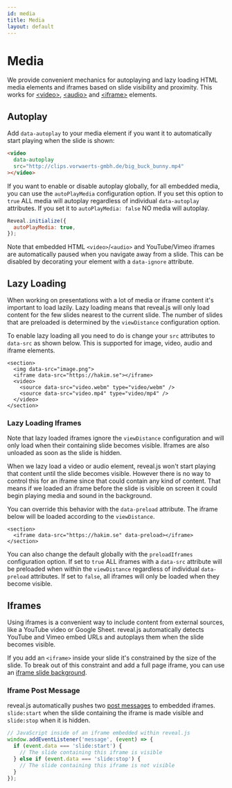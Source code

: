 ```yaml
---
id: media
title: Media
layout: default
---
```


# Media

We provide convenient mechanics for autoplaying and lazy loading HTML media elements and iframes based on slide visibility and proximity. This works for [\<video\>](https://developer.mozilla.org/en-US/docs/Web/HTML/Element/video), [\<audio\>](https://developer.mozilla.org/en-US/docs/Web/HTML/Element/audio) and [\<iframe\>](https://developer.mozilla.org/en-US/docs/Web/HTML/Element/iframe) elements.

## Autoplay

Add `data-autoplay` to your media element if you want it to automatically start playing when the slide is shown:

```html
<video
  data-autoplay
  src="http://clips.vorwaerts-gmbh.de/big_buck_bunny.mp4"
></video>
```

If you want to enable or disable autoplay globally, for all embedded media, you can use the `autoPlayMedia` configuration option. If you set this option to `true` ALL media will autoplay regardless of individual `data-autoplay` attributes. If you set it to `autoPlayMedia: false` NO media will autoplay.

```js
Reveal.initialize({
  autoPlayMedia: true,
});
```

Note that embedded HTML `<video>`/`<audio>` and YouTube/Vimeo iframes are automatically paused when you navigate away from a slide. This can be disabled by decorating your element with a `data-ignore` attribute.

## Lazy Loading

When working on presentations with a lot of media or iframe content it's important to load lazily. Lazy loading means that reveal.js will only load content for the few slides nearest to the current slide. The number of slides that are preloaded is determined by the `viewDistance` configuration option.

To enable lazy loading all you need to do is change your `src` attributes to `data-src` as shown below. This is supported for image, video, audio and iframe elements.

```html/1-2,4-5
<section>
  <img data-src="image.png">
  <iframe data-src="https://hakim.se"></iframe>
  <video>
    <source data-src="video.webm" type="video/webm" />
    <source data-src="video.mp4" type="video/mp4" />
  </video>
</section>
```

### Lazy Loading Iframes

Note that lazy loaded iframes ignore the `viewDistance` configuration and will only load when their containing slide becomes visible. Iframes are also unloaded as soon as the slide is hidden.

When we lazy load a video or audio element, reveal.js won't start playing that content until the slide becomes visible. However there is no way to control this for an iframe since that could contain any kind of content. That means if we loaded an iframe before the slide is visible on screen it could begin playing media and sound in the background.

You can override this behavior with the `data-preload` attribute. The iframe below will be loaded according to the `viewDistance`.

```html/1
<section>
  <iframe data-src="https://hakim.se" data-preload></iframe>
</section>
```

You can also change the default globally with the `preloadIframes` configuration option. If set to `true` ALL iframes with a `data-src` attribute will be preloaded when within the `viewDistance` regardless of individual `data-preload` attributes. If set to `false`, all iframes will only be loaded when they become visible.

## Iframes

Using iframes is a convenient way to include content from external sources, like a YouTube video or Google Sheet. reveal.js automatically detects YouTube and Vimeo embed URLs and autoplays them when the slide becomes visible.

If you add an `<iframe>` inside your slide it's constrained by the size of the slide. To break out of this constraint and add a full page iframe, you can use an [iframe slide background](/backgrounds/#iframe-backgrounds).

### Iframe Post Message

reveal.js automatically pushes two [post messages](https://developer.mozilla.org/en-US/docs/Web/API/Window/postMessage) to embedded iframes. `slide:start` when the slide containing the iframe is made visible and `slide:stop` when it is hidden.

```js
// JavaScript inside of an iframe embedded within reveal.js
window.addEventListener('message', (event) => {
  if (event.data === 'slide:start') {
    // The slide containing this iframe is visible
  } else if (event.data === 'slide:stop') {
    // The slide containing this iframe is not visible
  }
});
```
